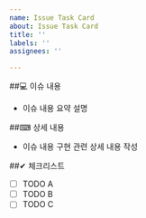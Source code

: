```yaml
---
name: Issue Task Card
about: Issue Task Card
title: ''
labels: ''
assignees: ''

---
```


##💻 이슈 내용
- 이슈 내용 요약 설명

##⌨ 상세 내용
- 이슈 내용 구현 관련 상세 내용 작성

##✔ 체크리스트
- [ ] TODO A
- [ ] TODO B
- [ ] TODO C
